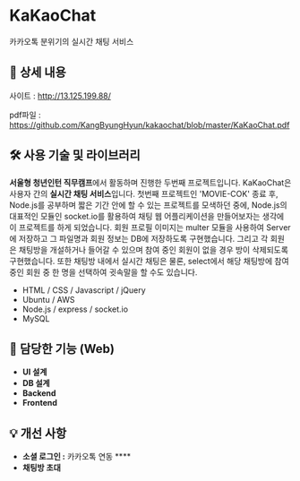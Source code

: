 # KaKaoChat
카카오톡 분위기의 실시간 채팅 서비스

## 📖 상세 내용
사이트 : http://13.125.199.88/

pdf파일 : https://github.com/KangByungHyun/kakaochat/blob/master/KaKaoChat.pdf

## 🛠️ 사용 기술 및 라이브러리

**서울형 청년인턴 직무캠프**에서 활동하며 진행한 두번째 프로젝트입니다. KaKaoChat은 사용자 간의  **실시간 채팅 서비스**입니다. 첫번째 프로젝트인 'MOVIE-COK' 종료 후, Node.js를 공부하며 짧은 기간 안에 할 수 있는 프로젝트를 모색하던 중에, Node.js의 대표적인 모듈인 socket.io를 활용하여 채팅 웹 어플리케이션을 만들어보자는 생각에 이 프로젝트를 하게 되었습니다. 회원 프로필 이미지는 multer 모듈을 사용하여 Server에 저장하고 그 파일명과 회원 정보는 DB에 저장하도록 구현했습니다. 그리고 각 회원은 채팅방을 개설하거나 들어갈 수 있으며 참여 중인 회원이 없을 경우 방이 삭제되도록 구현했습니다. 또한 채팅방 내에서 실시간 채팅은 물론, select에서 해당 채팅방에 참여 중인 회원 중 한 명을 선택하여 귓속말을 할 수도 있습니다.

- HTML / CSS  / Javascript / jQuery
- Ubuntu / AWS
- Node.js / express / socket.io
- MySQL

## 📱 담당한 기능 (Web)

- **UI 설계**
- **DB 설계**
- **Backend**
- **Frontend**

## 💡 개선 사항

- **소셜 로그인 :** 카카오톡 연동 ****
- **채팅방 초대**
